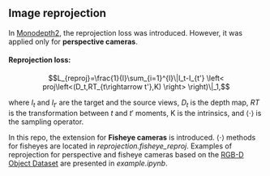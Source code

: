 ## Image reprojection

In [Monodepth2](https://arxiv.org/abs/1806.01260), the reprojection loss was introduced. However, it was applied only for **perspective cameras**. 

#### Reprojection loss:
```math
L_{reproj}=\frac{1}{l}\sum_{i=1}^{l}\|I_t-I_{t'} \left< proj\left<(D_t,RT_{t\rightarrow t'},K) \right> \right)\|_1,
```
where $I_t$ and $I_{t'}$ are the target and the source views, $D_t$ is the depth map, $RT$ is the transformation between $t$ and $t'$ moments, K is the intrinsics, and $\left<\cdot\right>$ is the sampling operator.

In this repo, the extension for **Fisheye cameras** is introduced. $\left<\cdot\right>$ methods for fisheyes are located in  _reprojection.fisheye_reproj_. Examples of reprojection for perspective and fisheye cameras based on the [RGB-D Object Dataset](https://rgbd-dataset.cs.washington.edu/dataset/rgbd-scenes_aligned/) are presented in _example.ipynb_.